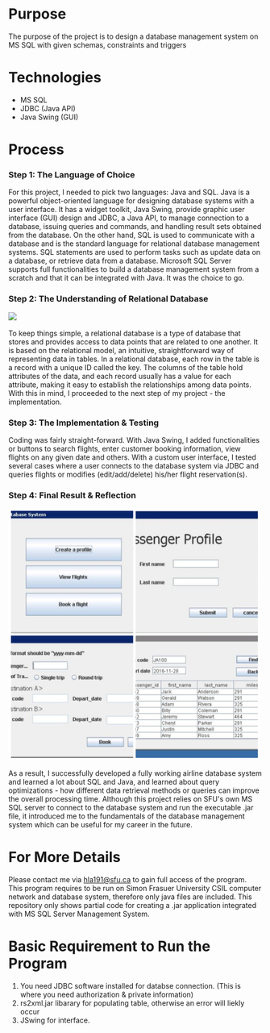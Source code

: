 # Purpose
The purpose of the project is to design a database management system on MS SQL with given schemas, constraints and triggers

# Technologies
  - MS SQL
  - JDBC (Java API)
  - Java Swing (GUI)

# Process
### Step 1: The Language of Choice
For this project, I needed to pick two languages: Java and SQL. Java is a powerful object-oriented language for designing database systems with a user interface. It has a widget toolkit, Java Swing, provide graphic user interface (GUI) design and JDBC, a Java API, to manage connection to a database, issuing queries and commands, and handling result sets obtained from the database. On the other hand, SQL is used to communicate with a database and is the standard language for relational database management systems. SQL statements are used to perform tasks such as update data on a database, or retrieve data from a database. Microsoft SQL Server supports full functionalities to build a database management system from a scratch and that it can be integrated with Java. It was the choice to go.

### Step 2: The Understanding of Relational Database
<img src="https://miro.medium.com/max/3024/1*LEksJP5OtS8GEBdd2Jy4WQ.png" width="500">

To keep things simple, a relational database is a type of database that stores and provides access to data points that are related to one another. It is based on the relational model, an intuitive, straightforward way of representing data in tables. In a relational database, each row in the table is a record with a unique ID called the key. The columns of the table hold attributes of the data, and each record usually has a value for each attribute, making it easy to establish the relationships among data points. With this in mind, I proceeded to the next step of my project - the implementation.

### Step 3: The Implementation & Testing
Coding was fairly straight-forward. With Java Swing, I added functionalities or buttons to search flights, enter customer booking information, view flights on any given date and others. With a custom user interface, I tested several cases where a user connects to the database system via JDBC and queries flights or modifies (edit/add/delete) his/her flight reservation(s).

### Step 4: Final Result & Reflection
<img src="./db.jpg" width="500">

As a result, I successfully developed a fully working airline database system and learned a lot about SQL and Java, and learned about query optimizations - how different data retrieval methods or queries can improve the overall processing time. Although this project relies on SFU's own MS SQL server to connect to the database system and run the executable .jar file, it introduced me to the fundamentals of the database management system which can be useful for my career in the future. 

# For More Details
Please contact me via hla191@sfu.ca to gain full access of the program. This program requires to be run on Simon Frasuer University CSIL computer network and database system, therefore only java files are included. This repository only shows partial code for creating a .jar application integrated with MS SQL Server Management System.

# Basic Requirement to Run the Program
1. You need JDBC software installed for databse connection. (This is where you need authorization & private information)
2. rs2xml.jar libarary for populating table, otherwise an error will liekly occur
3. JSwing for interface.
